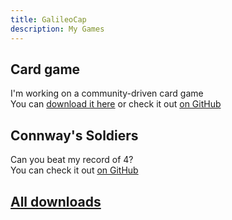 ```yaml
---
title: GalileoCap
description: My Games
---
```


## Card game

I'm working on a community-driven card game  
You can [download it here](https://mega.nz/folder/dgIjXKoA#hZyG5yrRYS0zJixRQ0mjtQ) or check it out [on GitHub](https://github.com/GalileoCap/game_cards)

## Connway's Soldiers

Can you beat my record of 4?  
You can check it out [on GitHub](https://github.com/GalileoCap/game_connways_soldiers)

## [All downloads](https://mega.nz/folder/V1Z1lKiT#_D0worKYYmYRuluK-mAIug)

